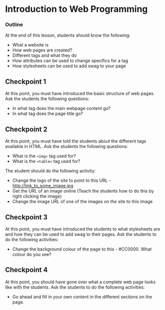 # Introduction to Web Programming

### Outline

At the end of this lesson, students should know the following:
- What a website is
- How web pages are created?
- Different tags and what they do
- How attributes can be used to change specifics for a tag
- How stylesheets can be used to add swag to your page


## Checkpoint 1
At this point, you must have introduced the basic structure of web pages. Ask the students the following questions:
- In what tag does the main webpage content go?
- In what tag does the page title go?

## Checkpoint 2
At this point, you must have told the students about the different tags available in HTML. Ask the students the following questions:
- What is the `<img>` tag used for?
- What is the `<table>` tag used for?

The student should do the following activity:
- Change the logo of the site to point to this URL - http://link_to_some_image.jpg
- Get the URL of an image online (Teach the students how to do this by right clicking the image)
- Change the image URL of one of the images on the site to this image 

## Checkpoint 3
At this point, you must have introduced the students to what stylesheets are and how they can be used to add swag to their pages. Ask the students to do the following activities:
- Change the background colour of the page to this - #CC0000. What colour do you see?

## Checkpoint 4
At this point, you should have gone over what a complete web page looks like with the students. Ask the students to do the following activities:
- Go ahead and fill in your own content in the different sections on the page.